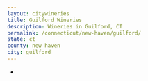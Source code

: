 ```yaml
---
layout: citywineries
title: Guilford Wineries
description: Wineries in Guilford, CT
permalink: /connecticut/new-haven/guilford/
state: ct
county: new haven
city: guilford
---
```

-

